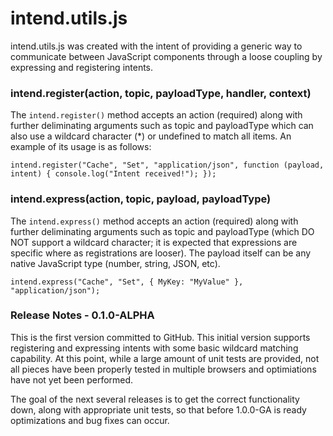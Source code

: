 # intend.utils.js
intend.utils.js was created with the intent of providing a generic way to communicate between JavaScript components through a loose coupling by expressing and registering intents.

### intend.register(action, topic, payloadType, handler, context)
The `intend.register()` method accepts an action (required) along with further deliminating arguments such as topic and payloadType which can also use a wildcard character (*) or undefined to match all items. An example of its usage is as follows:

`intend.register("Cache", "Set", "application/json", function (payload, intent) {
	console.log("Intent received!");
});
`
### intend.express(action, topic, payload, payloadType)
The `intend.express()` method accepts an action (required) along with further deliminating arguments such as topic and payloadType (which DO NOT support a wildcard character; it is expected that expressions are specific where as registrations are looser). The payload itself can be any native JavaScript type (number, string, JSON, etc).

`intend.express("Cache", "Set", { MyKey: "MyValue" }, "application/json");`

### Release Notes - 0.1.0-ALPHA
This is the first version committed to GitHub. This initial version supports registering and expressing intents with some basic wildcard matching capability. At this point, while a large amount of unit tests are provided, not all pieces have been properly tested in multiple browsers and optimiations have not yet been performed.

The goal of the next several releases is to get the correct functionality down, along with appropriate unit tests, so that before 1.0.0-GA is ready optimizations and bug fixes can occur.

